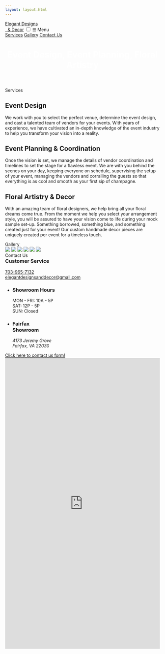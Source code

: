 ```yaml
---
layout: layout.html
---
```


<nav>
  <a href="/" class="brand"><span>Elegant Designs <div class='small-device'></div>&nbsp; &amp; Decor</span></a>
  <input id="bmenub" type="checkbox" class="show">
  <label for="bmenub" class="burger pseudo button">&#9776; Menu</label>
  <div class="menu">
    <a href="#services" class="pseudo button" onclick='hideBurger()'>Services</a>
    <a href="#gallery" class="pseudo button" onclick='hideBurger()'>Gallery</a>
    <a href="#contact" class="pseudo button blackButton" onclick='hideBurger()'>Contact Us</a>
  </div>
</nav>

<header class="hero">
  <div class="content">
      <h1 class='allura' style='color:white;'>Event Design, Event Planning, Floral Artistry</h1>

  </div>
</header>

<div class='visual content'>

<div id='services'>
  <div class="strike">
    <span>Services</span>
  </div>

  <h2>Event Design</h2>
  <p>We work with you to select the perfect venue, determine the event design, and cast a talented team of vendors for your events. With years of experience, we have cultivated an in-depth knowledge of the event industry to help you transform your vision into a reality.</p>
  <h2>Event Planning &amp; Coordination</h2>
  <p>Once the vision is set, we manage the details of vendor coordination and timelines to set the stage for a flawless event. We are with you behind the scenes on your day, keeping everyone on schedule, supervising the setup of your event, managing the vendors and corralling the guests so that everything is as cool and smooth as your first sip of champagne.</p>
  <h2>Floral Artistry & Decor</h2>
  <p>With an amazing team of floral 
    designers, we help bring all your floral dreams come true. From the moment we help you select your arrangement style, you will be assured to have your vision come to life during your mock sample set-up.
    Something borrowed, something blue, and something created just for your event! Our custom handmade decor pieces are uniquely created per event for a timeless touch.</p>

<div id='gallery' class="strike">
  <span>Gallery</span>
</div>

<div class="grid-photo">
  <a href='images/examples/001.webp'><img src="images/examples/001.jpg"></a>
  <a href='images/examples/002.webp'><img src="images/examples/002.jpg"></a>
  <a href='images/examples/003.webp'><img src="images/examples/003.jpg"></a>
  <a href='images/examples/004.webp'><img src="images/examples/004.jpg"></a>
  <a href='images/examples/005.webp'><img src="images/examples/005.jpg"></a>
  <a href='images/examples/006.webp'><img src="images/examples/006.jpg"></a>
</div>

<div id='contact' class="strike">
  <span>Contact Us</span>
</div>
<h3 style='padding-top:0;margin-top:0;'>Customer Service</h3>
<p>
<a href='tel:17039657132'>703-965-7132</a>
<br/>
<a href='email:elegantdesignsanddecor@gmail.com'>elegantdesignsanddecor@gmail.com</a>
</p>

<ul class="flex-container">
  <li class="flex-item flex-col">
      <h3>Showroom Hours</h3>
      MON - FRI: 10A - 5P<br/>
      SAT: 12P - 5P<br/>
      SUN: Closed
  </li>
  <li class="flex-item flex-col">
    <h3>Fairfax <br/>Showroom</h3>
    <address>4173 Jeremy Grove <br/>Fairfax, VA 22030</address>
  </li>
</ul>
<a class='small-device' href='https://goo.gl/forms/omAWZZYsXM2nqJLc2' target='_blank'> Click here to contact us form!</a>
<div class='center-div' style='width:100%'>
  <iframe id='googleForm' src="https://docs.google.com/forms/d/e/1FAIpQLSdzkZqiPSz8dCOKx-Vy9uNaWUHtzEVRx5F7hhQbAnYkFH8I6Q/viewform?embedded=true" height="946" frameborder="0" marginheight="0" marginwidth="0" allowfullscreen style='width:100%'>Loading...</iframe>
</div>
<br/><br/><br/>
<script async src="js/site.js"></script>
